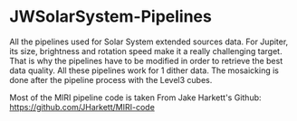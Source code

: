 # JWSolarSystem-Pipelines


All the pipelines used for Solar System extended sources data. For Jupiter, its size, brightness and rotation speed make it a really challenging target. That is why the pipelines have to be modified in order to retrieve the best data quality. All these pipelines work for 1 dither data. The mosaicking is done after the pipeline process with the Level3 cubes.

Most of the MIRI pipeline code is taken From Jake Harkett's Github:  https://github.com/JHarkett/MIRI-code